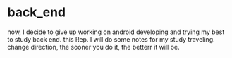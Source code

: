 # back_end
now, I decide to give up working on android developing and trying my best to study back end. this Rep. I will do some notes for my study traveling. change direction, the sooner you do it, the betterr it will be.

